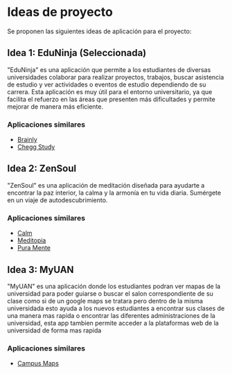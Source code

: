 # Ideas de proyecto

Se proponen las siguientes ideas de aplicación para el proyecto:

## Idea 1: EduNinja (Seleccionada)

"EduNinja" es una aplicación que permite a los estudiantes de diversas universidades colaborar para realizar proyectos, trabajos, buscar asistencia de estudio y ver actividades o eventos de estudio dependiendo de su carrera. Esta aplicación es muy útil para el entorno universitario, ya que facilita el refuerzo en las áreas que presenten más dificultades y permite mejorar de manera más eficiente.

### Aplicaciones similares

- [Brainly](https://play.google.com/store/apps/details?id=co.brainly&hl=es_CO&gl=US)
- [Chegg Study](https://play.google.com/store/apps/details?id=com.chegg&hl=es_CO&gl=US)

## Idea 2: ZenSoul

"ZenSoul" es una aplicación de meditación diseñada para ayudarte a encontrar la paz interior, la calma y la
armonía en tu vida diaria. Sumérgete en un viaje de autodescubrimiento.

### Aplicaciones similares

- [Calm](https://play.google.com/store/apps/details?id=com.calm.android&hl=es_CO&gl=US)
- [Meditopia](https://play.google.com/store/apps/details?id=app.meditasyon&hl=es_CO&gl=US)
- [Pura Mente](https://play.google.com/store/apps/details?id=app.puramente.app&hl=es_CO&gl=US)

## Idea 3: MyUAN

"MyUAN" es una aplicación donde los estudiantes podran ver mapas de la universidad para poder guiarse o buscar el 
salon correspondiente de su clase como si de un google maps se tratara pero dentro de la misma universidada esto 
ayuda a los nuevos estudiantes a encontrar sus clases de una manera mas rapida o encontrar las diferentes 
administraciones de la universidad, esta app tambien permite acceder a la plataformas web de la universidad de
forma mas rapida 

### Aplicaciones similares

- [Campus Maps](https://play.google.com/store/apps/details?id=com.campusmaps&hl=es_CO&gl=US)
